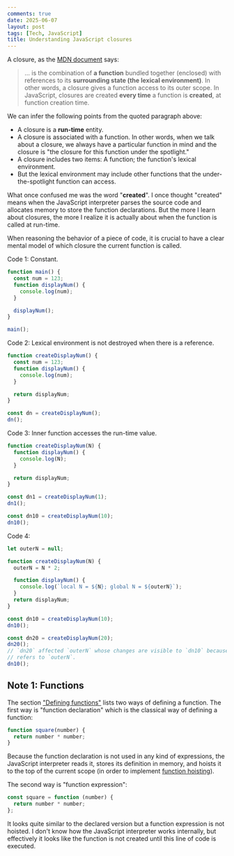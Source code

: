 ```yaml
---
comments: true
date: 2025-06-07
layout: post
tags: [Tech, JavaScript]
title: Understanding JavaScript closures
---
```


A closure, as the [MDN document](https://developer.mozilla.org/en-US/docs/Web/JavaScript/Guide/Closures) says:

> ... is the combination of **a function** bundled together (enclosed) with references to its **surrounding state (the lexical environment)**. In other words, a closure gives a function access to its outer scope. In JavaScript, closures are created **every time** a function is **created**, at function creation time.

We can infer the following points from the quoted paragraph above:

- A closure is a **run-time** entity.
- A closure is associated with a function. In other words, when we talk about a closure, we always have a particular function in mind and the closure is "the closure for this function under the spotlight."
- A closure includes two items: A function; the function's lexical environment.
- But the lexical environment may include other functions that the under-the-spotlight function can access.

What once confused me was the word "**created**". I once thought "created" means when the JavaScript interpreter parses the source code and allocates memory to store the function declarations. But the more I learn about closures, the more I realize it is actually about when the function is called at run-time.

When reasoning the behavior of a piece of code, it is crucial to have a clear mental model of which closure the current function is called.

Code 1: Constant.

```javascript
function main() {
  const num = 123;
  function displayNum() {
    console.log(num);
  }

  displayNum();
}

main();
```

Code 2: Lexical environment is not destroyed when there is a reference.

```javascript
function createDisplayNum() {
  const num = 123;
  function displayNum() {
    console.log(num);
  }

  return displayNum;
}

const dn = createDisplayNum();
dn();
```

Code 3: Inner function accesses the run-time value.

```javascript
function createDisplayNum(N) {
  function displayNum() {
    console.log(N);
  }

  return displayNum;
}

const dn1 = createDisplayNum(1);
dn1();

const dn10 = createDisplayNum(10);
dn10();
```

Code 4:

```javascript
let outerN = null;

function createDisplayNum(N) {
  outerN = N * 2;

  function displayNum() {
    console.log(`local N = ${N}; global N = ${outerN}`);
  }
  return displayNum;
}

const dn10 = createDisplayNum(10);
dn10();

const dn20 = createDisplayNum(20);
dn20();
// `dn20` affected `outerN` whose changes are visible to `dn10` because `dn10`
// refers to `outerN`.
dn10();
```

## Note 1: Functions

The section ["Defining functions"](https://developer.mozilla.org/en-US/docs/Web/JavaScript/Guide/Functions#defining_functions) lists two ways of defining a function. The first way is "function declaration" which is the classical way of defining a function:

```javascript
function square(number) {
  return number * number;
}
```

Because the function declaration is not used in any kind of expressions, the JavaScript interpreter reads it, stores its definition in memory, and hoists it to the top of the current scope (in order to implement [function hoisting](https://developer.mozilla.org/en-US/docs/Web/JavaScript/Guide/Functions#function_hoisting)).

The second way is "function expression":

```javascript
const square = function (number) {
  return number * number;
};
```

It looks quite similar to the declared version but a function expression is not hoisted. I don't know how the JavaScript interpreter works internally, but effectively it looks like the function is not created until this line of code is executed.
